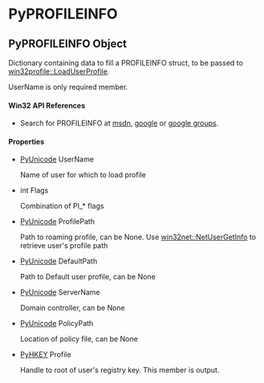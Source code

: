 # PyPROFILEINFO


## PyPROFILEINFO Object

Dictionary containing data to fill a PROFILEINFO struct, to be passed to [win32profile::LoadUserProfile](win32profile.md#win32profileloaduserprofile)\. 

UserName is only required member\.

#### Win32 API References

  - Search for PROFILEINFO at [msdn](http://search.msdn.microsoft.com/search/results.aspx?view=msdn&query=PROFILEINFO.md), [google](http://www.google.com/search?q=PROFILEINFO.md) or [google groups](http://groups.google.com/groups?q=PROFILEINFO.md)\.

#### Properties

  - [PyUnicode](PyUnicode.md) UserName

    Name of user for which to load profile

  - int Flags

    Combination of PI\_\* flags

  - [PyUnicode](PyUnicode.md) ProfilePath

    Path to roaming profile, can be None\.  Use [win32net::NetUserGetInfo](win32net.md#win32netnetusergetinfo) to retrieve user's profile path

  - [PyUnicode](PyUnicode.md) DefaultPath

    Path to Default user profile, can be None

  - [PyUnicode](PyUnicode.md) ServerName

    Domain controller, can be None

  - [PyUnicode](PyUnicode.md) PolicyPath

    Location of policy file, can be None

  - [PyHKEY](PyHKEY.md) Profile

    Handle to root of user's registry key\. This member is output\.